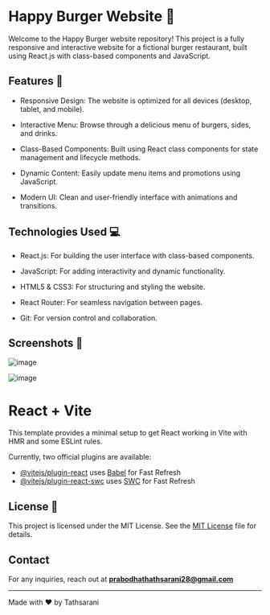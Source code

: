 # Happy Burger Website 🍔

Welcome to the Happy Burger website repository! This project is a fully responsive and interactive website for a fictional burger restaurant, built using React.js with class-based components and JavaScript.

## Features 🌟

- Responsive Design: The website is optimized for all devices (desktop, tablet, and mobile).

- Interactive Menu: Browse through a delicious menu of burgers, sides, and drinks.

- Class-Based Components: Built using React class components for state management and lifecycle methods.

- Dynamic Content: Easily update menu items and promotions using JavaScript.

- Modern UI: Clean and user-friendly interface with animations and transitions.


## Technologies Used 💻

- React.js: For building the user interface with class-based components.

- JavaScript: For adding interactivity and dynamic functionality.

- HTML5 & CSS3: For structuring and styling the website.

- React Router: For seamless navigation between pages.

- Git: For version control and collaboration.


## Screenshots 📸

![image](https://github.com/tathsaraniliyanage/Happy-Burger-Website--React/assets/139870072/0f83f6cd-510a-4c48-b026-6756f5d19115)

![image](https://github.com/tathsaraniliyanage/Happy-Burger-Website--React/assets/139870072/31c5067a-9cc1-462a-a4d6-63d8879477e3)



# React + Vite

This template provides a minimal setup to get React working in Vite with HMR and some ESLint rules.

Currently, two official plugins are available:

- [@vitejs/plugin-react](https://github.com/vitejs/vite-plugin-react/blob/main/packages/plugin-react/README.md) uses [Babel](https://babeljs.io/) for Fast Refresh
- [@vitejs/plugin-react-swc](https://github.com/vitejs/vite-plugin-react-swc) uses [SWC](https://swc.rs/) for Fast Refresh


## License 📄

This project is licensed under the MIT License. See the [MIT License](LICENSE) file for details.


## Contact
For any inquiries, reach out at **prabodhathathsarani28@gmail.com**

---
Made with ❤️ by Tathsarani
